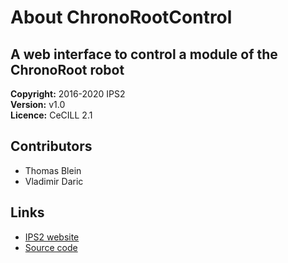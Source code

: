 # About ChronoRootControl
## A web interface to control a module of the ChronoRoot robot

**Copyright:** 2016-2020 IPS2  
**Version:** v1.0  
**Licence:** CeCILL 2.1

## Contributors

- Thomas Blein
- Vladimir Daric

## Links

- [IPS2 website](http://ips2.u-psud.fr)
- [Source code](http://github.com/ThomasBlein/ChronoRootControl)
